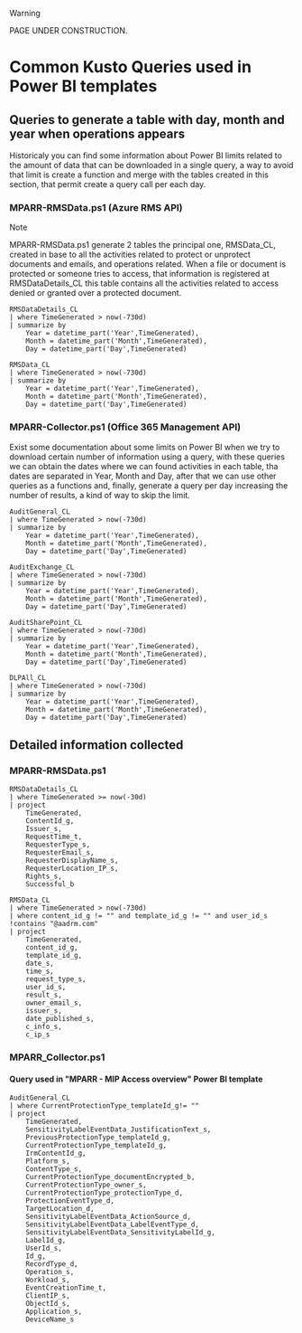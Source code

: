 > [!WARNING]
> PAGE UNDER CONSTRUCTION.

# Common Kusto Queries used in Power BI templates

## Queries to generate a table with day, month and year when operations appears
Historicaly you can find some information about Power BI limits related to the amount of data that can be downloaded in a single query, a way to avoid that limit is create a function and merge with the tables created in this section, that permit create a query call per each day.

### MPARR-RMSData.ps1 (Azure RMS API)
> [!NOTE]
> MPARR-RMSData.ps1 generate 2 tables the principal one, RMSData_CL, created in base to all the activities related to protect or unprotect documents and emails, and operations related. When a file or document is protected or someone tries to access, that information is registered at RMSDataDetails_CL this table contains all the activities related to access denied or granted over a protected document. 

```Kusto
RMSDataDetails_CL 
| where TimeGenerated > now(-730d)
| summarize by 
    Year = datetime_part('Year',TimeGenerated), 
    Month = datetime_part('Month',TimeGenerated),
    Day = datetime_part('Day',TimeGenerated)
```

```Kusto
RMSData_CL 
| where TimeGenerated > now(-730d)
| summarize by 
    Year = datetime_part('Year',TimeGenerated), 
    Month = datetime_part('Month',TimeGenerated),
    Day = datetime_part('Day',TimeGenerated)
``` 

### MPARR-Collector.ps1 (Office 365 Management API)
Exist some documentation about some limits on Power BI when we try to download certain number of information using a query, with these queries we can obtain the dates where we can found activities in each table, tha dates are separated in Year, Month and Day, after that we can use other queries as a functions and, finally, generate a query per day increasing the number of results, a kind of way to skip the limit.

```Kusto
AuditGeneral_CL  
| where TimeGenerated > now(-730d)
| summarize by 
    Year = datetime_part('Year',TimeGenerated), 
    Month = datetime_part('Month',TimeGenerated),
    Day = datetime_part('Day',TimeGenerated)
```

```Kusto
AuditExchange_CL 
| where TimeGenerated > now(-730d)
| summarize by 
    Year = datetime_part('Year',TimeGenerated), 
    Month = datetime_part('Month',TimeGenerated),
    Day = datetime_part('Day',TimeGenerated)
```

```Kusto
AuditSharePoint_CL 
| where TimeGenerated > now(-730d)
| summarize by 
    Year = datetime_part('Year',TimeGenerated), 
    Month = datetime_part('Month',TimeGenerated),
    Day = datetime_part('Day',TimeGenerated)
```

```Kusto
DLPAll_CL 
| where TimeGenerated > now(-730d)
| summarize by 
    Year = datetime_part('Year',TimeGenerated), 
    Month = datetime_part('Month',TimeGenerated),
    Day = datetime_part('Day',TimeGenerated)
```

## Detailed information collected

### MPARR-RMSData.ps1
```Kusto
RMSDataDetails_CL 
| where TimeGenerated >= now(-30d)
| project 
    TimeGenerated,
    ContentId_g,
    Issuer_s,
    RequestTime_t,
    RequesterType_s,
    RequesterEmail_s,
    RequesterDisplayName_s,
    RequesterLocation_IP_s,
    Rights_s,
    Successful_b
```

```Kusto
RMSData_CL 
| where TimeGenerated > now(-730d)
| where content_id_g != "" and template_id_g != "" and user_id_s !contains "@aadrm.com"
| project 
    TimeGenerated,
    content_id_g,
    template_id_g,
    date_s,
    time_s,
    request_type_s,
    user_id_s,
    result_s,
    owner_email_s,
    issuer_s,
    date_published_s,
    c_info_s,
    c_ip_s
```

### MPARR_Collector.ps1

#### Query used in "MPARR - MIP Access overview" Power BI template

```Kusto
AuditGeneral_CL
| where CurrentProtectionType_templateId_g!= ""
| project 
    TimeGenerated,
    SensitivityLabelEventData_JustificationText_s,
    PreviousProtectionType_templateId_g,
    CurrentProtectionType_templateId_g,
    IrmContentId_g,
    Platform_s,
    ContentType_s,
    CurrentProtectionType_documentEncrypted_b,
    CurrentProtectionType_owner_s,
    CurrentProtectionType_protectionType_d,
    ProtectionEventType_d,
    TargetLocation_d,
    SensitivityLabelEventData_ActionSource_d,
    SensitivityLabelEventData_LabelEventType_d,
    SensitivityLabelEventData_SensitivityLabelId_g,
    LabelId_g,
    UserId_s,
    Id_g,
    RecordType_d,
    Operation_s,
    Workload_s,
    EventCreationTime_t,
    ClientIP_s,
    ObjectId_s,
    Application_s,
    DeviceName_s
```
